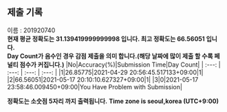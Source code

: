 


  
## 제출 기록  
이름 : 201920740  
**현재 평균 정확도는 31.139419999999998 입니다. 최고 정확도는 66.56051 입니다.**  
**Day Count가 음수인 경우 감점 제출을 의미 합니다.(해당 날짜에 많이 제출 할 수록 페널티 점수가 커집니다.)**
|No|Accuracy(%)|Submission Time|Day Count|
| :---: | :---: | :---: | :---: |
|1|26.85775|2021-04-29 20:56:45.517133+09:00|1|
|2|66.56051|2021-05-17 20:10:10.627327+09:00|1|
|3|0|2021-05-17 23:58:46.009450+09:00|You Have Problem with Submission|


**정확도는 소숫점 5자리 까지 출력됩니다.**
**Time zone is seoul,korea (UTC+9:00)**
